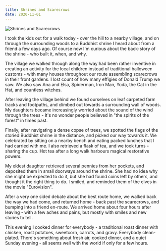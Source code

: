 ```yaml
---
title: Shrines and Scarecrows
date: 2020-11-01
---
```


![Shrines and Scarecrows](https://source.unsplash.com/9ZQzrLWV52M/1600x900)

I took the kids out for a walk today - over the hill to a nearby village, and on through the surrounding woods to a Buddhist shrine I heard about from a friend a few days ago. Of course now I'm curious about the back-story of the shrine - who built it, when, and why.

The village we walked through along the way had been rather inventive in creating an activity for the local children instead of traditional halloween customs - with many houses throughout our route assembling scarecrows in their front gardens. I lost count of how many effigies of Donald Trump we saw. We also saw Ana and Elsa, Spiderman, Iron Man, Yoda, the Cat in the Hat, and countless witches.

After leaving the village behind we found ourselves on leaf carpeted farm tracks and footpaths, and climbed out towards a surrounding wall of woods. My daughters became increasingly worried about the sound of the wind through the trees - it's no wonder people believed in "the spirits of the forest" in times past.

Finally, after navigating a dense copse of trees, we spotted the flags of the storied Buddhist shrine in the distance, and picked our way towards it. We celebrated by sitting on a nearby bench and eating packed lunches that I had carried with me. I also retrieved a flask of tea, and we took turns - sharing the cup. Hot tea after a long walk harbours magical restorative powers.

My eldest daughter retrieved several pennies from her pockets, and deposited them in small doorways around the shrine. She had no idea why she might be expected to do it, but she had found coins left by others, and thought it the right thing to do. I smiled, and reminded them of the elves in the movie "Eurovision".

After a very one sided debate about the best route home, we walked back the way we had come, and returned home - back past the scarecrows, and bumping into a friend en-route. We arrived home about four hours after leaving - with a few aches and pains, but mostly with smiles and new stories to tell.

This evening I cooked dinner for everybody - a traditional roast dinner with chicken, roast potatoes, sweetcorn, carrots, and gravy. Everybody clean-plated. There's something about fresh air, cooked dinner, and a quiet Sunday evening - all seems well with the world if only for a few hours.